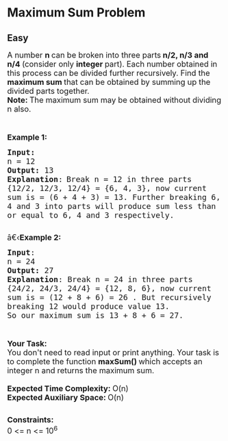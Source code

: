 # Maximum Sum Problem
## Easy 
<div class="problem-statement" style="user-select: auto;">
                <p style="user-select: auto;"></p><p style="user-select: auto;"><span style="font-size: 18px; user-select: auto;">A number <strong style="user-select: auto;">n </strong>can be broken&nbsp;into&nbsp;three parts<strong style="user-select: auto;"> n/2, n/3 and n/4&nbsp;</strong>(consider only <strong style="user-select: auto;">integer </strong>part). Each number obtained in this process can be divided further recursively.&nbsp;Find the <strong style="user-select: auto;">maximum sum </strong>that can be obtained by&nbsp;summing up the divided parts&nbsp;together.<br style="user-select: auto;">
<strong style="user-select: auto;">Note: </strong>The maximum sum may&nbsp;be obtained without&nbsp;dividing n also.</span></p>

<p style="user-select: auto;">&nbsp;</p>

<p style="user-select: auto;"><span style="font-size: 18px; user-select: auto;"><strong style="user-select: auto;">Example 1:</strong></span></p>

<pre style="user-select: auto;"><span style="font-size: 18px; user-select: auto;"><strong style="user-select: auto;">Input:</strong>
n = 12
<strong style="user-select: auto;">Output:</strong> 13
<strong style="user-select: auto;">Explanation</strong>:</span>&nbsp;<span style="font-size: 18px; user-select: auto;">B</span><span style="font-size: 18px; user-select: auto;">reak n = 12 in three parts
{12/2, 12/3, 12/4} = {6, 4, 3},&nbsp;now current
sum is = (6 + 4 + 3) = 13. Further breaking 6,
4 and 3 into parts will produce sum less than
or equal to 6, 4 and 3 respectively.</span><span style="font-size: 18px; user-select: auto;">
</span></pre>

<p style="user-select: auto;"><br style="user-select: auto;">
<span style="font-size: 18px; user-select: auto;">â€‹<strong style="user-select: auto;">Example 2:</strong></span></p>

<pre style="user-select: auto;"><span style="font-size: 18px; user-select: auto;"><strong style="user-select: auto;">Input</strong>:
n = 24
<strong style="user-select: auto;">Output:</strong> 27
<strong style="user-select: auto;">Explanation</strong>: Break n = 24 in three parts
{24/2, 24/3, 24/4} = {12, 8, 6}, now current
sum is = (12 + 8 + 6) = 26 . But recursively
breaking 12 would produce value 13.
So our maximum sum is 13 + 8 + 6 = 27.
</span></pre>

<p style="user-select: auto;">&nbsp;</p>

<p style="user-select: auto;"><span style="font-size: 18px; user-select: auto;"><strong style="user-select: auto;">Your Task:</strong><br style="user-select: auto;">
You don't need to read input or print anything. Your task is to complete the function&nbsp;<strong style="user-select: auto;">maxSum()&nbsp;</strong>which accepts an integer n and returns the maximum sum.<br style="user-select: auto;">
<br style="user-select: auto;">
<strong style="user-select: auto;">Expected Time Complexity:&nbsp;</strong>O(n)<br style="user-select: auto;">
<strong style="user-select: auto;">Expected Auxiliary Space:&nbsp;</strong>O(n)</span></p>

<p style="user-select: auto;"><br style="user-select: auto;">
<span style="font-size: 18px; user-select: auto;"><strong style="user-select: auto;">Constraints:</strong><br style="user-select: auto;">
0 &lt;= n &lt;= 10<sup style="user-select: auto;">6</sup></span></p>
 <p style="user-select: auto;"></p>
            </div>